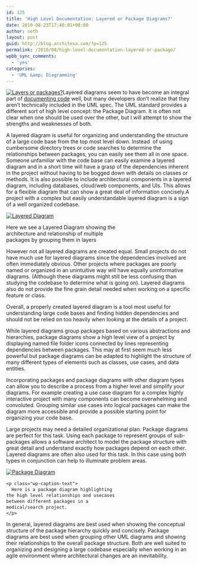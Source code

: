 ```yaml
---
id: 125
title: 'High Level Documentation: Layered or Package Diagrams?'
date: 2010-08-23T17:40:01+00:00
author: seth
layout: post
guid: http://blog.architexa.com/?p=125
permalink: /2010/08/high-level-documentation-layered-or-package/
wpbb_sync_comments:
  - 'yes'
categories:
  - 'UML &amp; Diagramming'
---
```

<!--S-ButtonZ 1.1.5 Start-->

<div style="float: left; width: 42px; padding-right: 10px; margin: 0 -52px 0 0; position: relative; left: -62px; top: 8px">
</div>

<!--S-ButtonZ 1.1.5 End-->

[<img class="alignright size-medium wp-image-129" title="strata" src="/assets/uploads/2010/08/strata-300x198.jpg" alt="Layers or packages?" width="300" height="198" srcset="/assets/uploads/2010/08/strata-300x198.jpg 300w, /assets/uploads/2010/08/strata.jpg 472w" sizes="(max-width: 300px) 100vw, 300px" />](/assets/uploads/2010/08/strata.jpg)Layered diagrams seem to have become an integral part of <a href="http://www.architexa.com/" target="_blank">documenting code</a> well, but many developers don&#8217;t realize that they aren&#8217;t technically included in the UML spec. The UML standard provides a different sort of high level concept: the Package Diagram. It is often not clear when one should be used over the other, but I will attempt to show the strengths and weaknesses of both.

<p style="text-align: left;">
  A layered diagram is useful for organizing and understanding the structure of a large code base from the top most level down. Instead  of using cumbersome directory trees or code searches to determine the relationships between packages, you can easily see them all in one space. Someone unfamiliar with the code base can easily examine a layered diagram and in a short time will have a grasp of the dependencies inherent in the project without having to be bogged down with details on classes or methods. It is also possible to include architectural components in a layered diagram, including databases, cloud/web components, and UIs. This allows for a flexible diagram that can show a great deal of information concisely.A project with a complex but easily understandable layered diagram is a sign of a well organized codebase.
</p>

<p style="text-align: left;">
  <!--more-->
</p>

<div id="attachment_128" style="width: 310px" class="wp-caption aligncenter">
  <a href="/assets/uploads/2010/08/layers.png"><img class="size-medium wp-image-128" title="layers" src="/assets/uploads/2010/08/layers-300x225.png" alt="Layered Diagram" width="300" height="225" srcset="/assets/uploads/2010/08/layers-300x225.png 300w, /assets/uploads/2010/08/layers.png 790w" sizes="(max-width: 300px) 100vw, 300px" /></a>
  
  <p class="wp-caption-text">
    Here we see a Layered Diagram showing the architecture and relationship of multiple packages by grouping them in layers
  </p>
</div>

However not all layered diagrams are created equal. Small projects do not have much use for layered diagrams since the dependencies involved are often immediately obvious. Other projects where packages are poorly named or organized in an unintuitive way will have equally uninformative diagrams. (Although these diagrams might still be less confusing than studying the codebase to determine what is going on). Layered diagrams also do not provide the fine grain detail needed when working on a specific feature or class.

Overall, a properly created layered diagram is a tool most useful for understanding large code bases and finding hidden dependencies and should not be relied on too heavily when looking at the details of a project.

While layered diagrams group packages based on various abstractions and hierarchies, package diagrams show a high level view of a project by displaying named file folder icons connected by lines representing dependencies between packages. This may at first seem much less powerful but package diagrams can be adapted to highlight the structure of many different types of elements such as classes, use cases, and data entities.

Incorporating packages and package diagrams with other diagram types can allow you to describe a process from a higher level and simplify your diagrams. For example creating a use case diagram for a complex highly interactive project with many components can become overwhelming and convoluted. Grouping similar use cases into logical packages can make the diagram more accessible and provide a possible starting point for organizing your code base.

<p style="text-align: left;">
  Large projects may need a detailed organizational plan. Package diagrams are perfect for this task. Using each package to represent groups of sub-packages allows a software architect to model the package structure with great detail and understand exactly how packages depend on each other. Layered diagrams are often also used for this task. In this case using both types in conjunction can help to illuminate problem areas.
</p>

<p style="text-align: left;">
  <div id="attachment_127" style="width: 310px" class="wp-caption aligncenter">
    <a href="/assets/uploads/2010/08/Package_Diagram.png"><img class="size-medium wp-image-127 " title="Package_Diagram" src="/assets/uploads/2010/08/Package_Diagram-300x179.png" alt="Package Diagram" width="300" height="179" srcset="/assets/uploads/2010/08/Package_Diagram-300x179.png 300w, /assets/uploads/2010/08/Package_Diagram-1024x614.png 1024w, /assets/uploads/2010/08/Package_Diagram.png 1429w" sizes="(max-width: 300px) 100vw, 300px" /></a>
    
    <p class="wp-caption-text">
      Here is a package diagram highlighting the high level relationships and usecases between different packages in a medical/search project.
    </p>
  </div>
  
  <p style="text-align: left;">
    In general, layered diagrams are best used when showing the conceptual structure of the package hierarchy quickly and concisely. Package diagrams are best used when grouping other UML diagrams and showing their relationships to the overall package structure. Both are well suited to organizing and designing a large codebase especially when working in an agile environment where architectural changes are an inevitability.
  </p>
  
  <div style="clear:both;">
    &nbsp;
  </div>